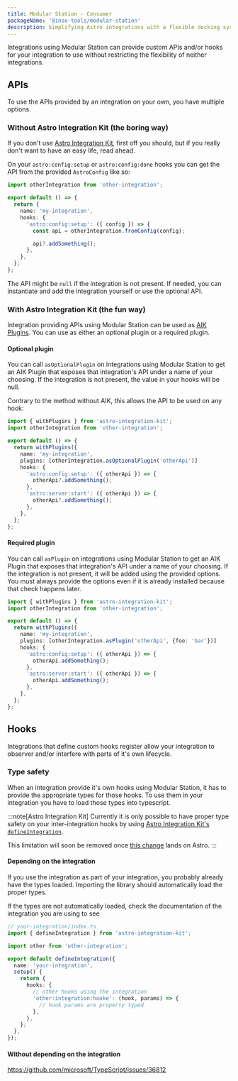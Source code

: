 ```yaml
---
title: Modular Station - Consumer
packageName: '@inox-tools/modular-station'
description: Simplifying Astro integrations with a flexible docking system.
---
```


Integrations using Modular Station can provide custom APIs and/or hooks for your integration to use without restricting the flexibility of neither integrations.

## APIs

To use the APIs provided by an integration on your own, you have multiple options.

### Without Astro Integration Kit (the boring way)

If you don't use [Astro Integration Kit](https://astro-integration-kit.netlify.app/), first off you should, but if you really don't want to have an easy life, read ahead.

On your `astro:config:setup` or `astro:config:done` hooks you can get the API from the provided `AstroConfig` like so:

```ts title="my-integration.ts" ins={8-10}
import otherIntegration from 'other-integration';

export default () => {
  return {
    name: 'my-integration',
    hooks: {
      'astro:config:setup': ({ config }) => {
        const api = otherIntegration.fromConfig(config);

        api?.addSomething();
      },
    },
  };
};
```

The API might be `null` if the integration is not present. If needed, you can instantiate and add the integration yourself or use the optional API.

### With Astro Integration Kit (the fun way)

Integration providing APIs using Modular Station can be used as [AIK Plugins](https://astro-integration-kit.netlify.app/core/with-plugins/). You can use as either an optional plugin or a required plugin.

#### Optional plugin

You can call `asOptionalPlugin` on integrations using Modular Station to get an AIK Plugin that exposes that integration's API under a name of your choosing. If the integration is not present, the value in your hooks will be null.

Contrary to the method without AIK, this allows the API to be used on any hook:

```ts title="my-integration.ts" ins={2,7} {9-14}
import { withPlugins } from 'astro-integration-kit';
import otherIntegration from 'other-integration';

export default () => {
  return withPlugins({
    name: 'my-integration',
    plugins: [otherIntegration.asOptionalPlugin('otherApi')]
    hooks: {
      'astro:config:setup': ({ otherApi }) => {
        otherApi?.addSomething();
      },
      'astro:server:start': ({ otherApi }) => {
        otherApi?.addSomething();
      },
    },
  };
};
```

#### Required plugin

You can call `asPlugin` on integrations using Modular Station to get an AIK Plugin that exposes that integration's API under a name of your choosing. If the integration is not present, it will be added using the provided options. You must always provide the options even if it is already installed because that check happens later.

```ts title="my-integration.ts" ins={2,7} {9-14}
import { withPlugins } from 'astro-integration-kit';
import otherIntegration from 'other-integration';

export default () => {
  return withPlugins({
    name: 'my-integration',
    plugins: [otherIntegration.asPlugin('otherApi', {foo: 'bar'})]
    hooks: {
      'astro:config:setup': ({ otherApi }) => {
        otherApi.addSomething();
      },
      'astro:server:start': ({ otherApi }) => {
        otherApi.addSomething();
      },
    },
  };
};
```

## Hooks

Integrations that define custom hooks register allow your integration to observer and/or interfere with parts of it's own lifecycle.

### Type safety

When an integration provide it's own hooks using Modular Station, it has to provide the appropriate types for those hooks. To use them in your integration you have to load those types into typescript.

:::note[Astro Integration Kit]
Currently it is only possible to have proper type safety on your inter-integration hooks by using [Astro Integration Kit's `defineIntegration`](https://astro-integration-kit.netlify.app/core/define-integration/).

This limitation will soon be removed once [this change](https://github.com/withastro/astro/pull/11304) lands on Astro.
:::

#### Depending on the integration

If you use the integration as part of your integration, you probably already have the types loaded. Importing the library should automatically load the proper types.

If the types are not automatically loaded, check the documentation of the integration you are using to see

```ts {"Importing the integration loads the types":3-4} {12-14}
// your-integration/index.ts
import { defineIntegration } from 'astro-integration-kit';

import other from 'other-integration';

export default defineIntegration({
  name: 'your-integration',
  setup() {
    return {
      hooks: {
        // other hooks using the integration
        'other:integration:hooke': (hook, params) => {
          // hook params are property typed
        },
      },
    };
  },
});
```

#### Without depending on the integration

https://github.com/microsoft/TypeScript/issues/36812
